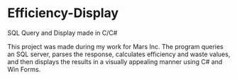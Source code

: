 # Efficiency-Display
SQL Query and Display made in C/C#

This project was made during my work for Mars Inc. The program queries an SQL server, parses the response, calculates efficiency and waste values, and then displays the results in a visually appealing manner using C# and Win Forms. 
